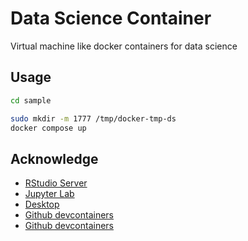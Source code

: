 # Data Science Container
Virtual machine like docker containers for data science

## Usage

```sh
cd sample

sudo mkdir -m 1777 /tmp/docker-tmp-ds
docker compose up

```

## Acknowledge

- [RStudio Server](https://github.com/rocker-org/rocker-versioned2)
- [Jupyter Lab](https://github.com/jupyter/docker-stacks)
- [Desktop](https://github.com/ConSol/docker-headless-vnc-container)
- [Github devcontainers](https://github.com/devcontainers/templates)
- [Github devcontainers](https://github.com/devcontainers/images)
